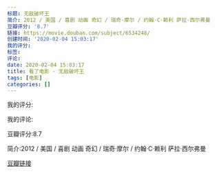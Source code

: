 ```yaml
---
标题: 无敌破坏王
简介: 2012 / 美国 / 喜剧 动画 奇幻 / 瑞奇·摩尔 / 约翰·C·赖利 萨拉·西尔弗曼
豆瓣评分: '8.7'
链接: https://movie.douban.com/subject/6534248/
创建时间: '2020-02-04 15:03:17'
我的评分:
标签:
评论:
date: 2020-02-04 15:03:17
title: 看了电影 - 无敌破坏王
tags: [电影]
categories: []
---
```


我的评分:

我的评论:

豆瓣评分:8.7

简介:2012 / 美国 / 喜剧 动画 奇幻 / 瑞奇·摩尔 / 约翰·C·赖利 萨拉·西尔弗曼

[豆瓣链接](https://movie.douban.com/subject/6534248/)

